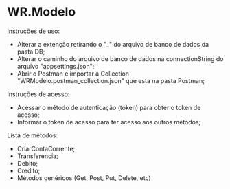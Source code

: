 # WR.Modelo

Instruções de uso:
- Alterar a extenção retirando o "_" do arquivo de banco de dados da pasta DB;
- Alterar o caminho do arquivo de banco de dados na connectionString do arquivo "appsettings.json";
- Abrir o Postman e importar a Collection "WRModelo.postman_collection.json" que esta na pasta Postman;

Instruções de acesso:
- Acessar o método de autenticação (token) para obter o token de acesso;
- Informar o token de acesso para ter acesso aos outros métodos;

Lista de métodos:
- CriarContaCorrente;
- Transferencia;
- Debito;
- Credito;
- Métodos genéricos (Get, Post, Put, Delete, etc)
